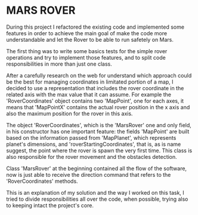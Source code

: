 # MARS ROVER

During this project I refactored the existing code and implemented some features in order to achieve the main goal of make the code more understandable and let the Rover to be able to run safetely on Mars.

The first thing was to write some basics tests for the simple rover operations and try to implement those features, and to split code responsibilities in more than just one class.

After a carefully research on the web for understand which approach could be the best for managing coordinates in limitated portion of a map, I decided to use a representation that includes the rover coordinate in the related axis with the max value that it can assume.
For example the 'RoverCoordinates' object contains two 'MapPoint', one for each axes, it means that 'MapPointX' contains the actual rover position in the x axis and also the maximum position for the rover in this axis.

The object 'RoverCoordinates', which is the 'MarsRover' one and only field, in his constructor has one important feature: the fields 'MapPoint' are built based on the information passed from 'MapPlanet', which represents planet's dimensions, and 'roverStartingCoordinates', that is, as is name suggest, the point where the rover is spawn the very first time. This class is also responsible for the rover movement and the obstacles detection.

Class 'MarsRover' at the beginning contained all the flow of the software, now is just able to receive the direction command that refers to the 'RoverCoordinates' methods.

This is an explanation of my solution and the way I worked on this task, I tried to divide responsibilities all over the code, when possible, trying also to keeping intact the project's core.



